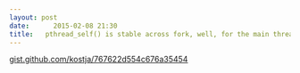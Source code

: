 ```yaml
---
layout: post
date:      2015-02-08 21:30
title:   pthread_self() is stable across fork, well, for the main thread
---
```


<div class="gh-gist" data-gist-id="kostja/767622d554c676a35454"><a href="https://gist.github.com/kostja/767622d554c676a35454">gist.github.com/kostja/767622d554c676a35454</a></div>
